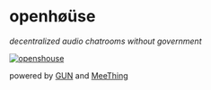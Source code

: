 # openhøüse

_decentralized audio chatrooms without government_

[![openshouse](https://user-images.githubusercontent.com/1423657/107402868-bffcf780-6b04-11eb-947e-6798ebaaad65.png)](https://openhouse-meething.glitch.me)

powered by [GUN](https://gun.eco) and [MeeThing](https://meething.space)
